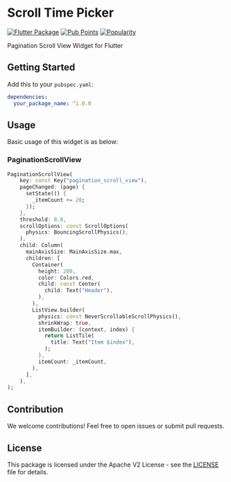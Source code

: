 # Scroll Time Picker

[![Flutter Package](https://img.shields.io/pub/v/pagination_scroll_view.svg)](https://pub.dev/packages/pagination_scroll_view)
[![Pub Points](https://img.shields.io/pub/points/pagination_scroll_view)](https://pub.dev/packages/pagination_scroll_view/score)
[![Popularity](https://img.shields.io/pub/popularity/pagination_scroll_view)](https://pub.dev/packages/pagination_scroll_view/score)

Pagination Scroll View Widget for Flutter

## Getting Started

Add this to your `pubspec.yaml`:

```yaml
dependencies:
  your_package_name: ^1.0.0
```

## Usage

Basic usage of this widget is as below:

### PaginationScrollView

```dart
PaginationScrollView(
    key: const Key("pagination_scroll_view"),
    pageChanged: (page) {
      setState(() {
        _itemCount += 20;
      });
    },
    threshold: 0.8,
    scrollOptions: const ScrollOptions(
      physics: BouncingScrollPhysics(),
    ),
    child: Column(
      mainAxisSize: MainAxisSize.max,
      children: [
        Container(
          height: 200,
          color: Colors.red,
          child: const Center(
            child: Text("Header"),
          ),
        ),
        ListView.builder(
          physics: const NeverScrollableScrollPhysics(),
          shrinkWrap: true,
          itemBuilder: (context, index) {
            return ListTile(
              title: Text("Item $index"),
            );
          },
          itemCount: _itemCount,
        ),
      ],
    ),
);
```

## Contribution

We welcome contributions! Feel free to open issues or submit pull requests.

## License

This package is licensed under the Apache V2 License - see the [LICENSE](LICENSE) file for details.